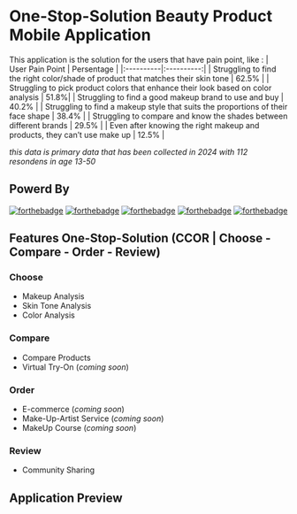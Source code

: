 # **One-Stop-Solution Beauty Product Mobile Application**
This application is the solution for the users that have pain point, like :
| User Pain Point | Persentage |
|:----------|:----------:|
| Struggling to find the right color/shade of product that matches their skin tone | 62.5% |
| Struggling to pick product colors that enhance their look based on color analysis | 51.8%|
| Struggling to find a good makeup brand to use and buy | 40.2% |
| Struggling to find a makeup style that suits the proportions of their face shape | 38.4% |
| Struggling to compare and know the shades between different brands | 29.5% |
| Even after knowing the right makeup and products, they can’t use make up | 12.5% |

_this data is primary data that has been collected in 2024 with 112 resondens in age 13-50_

## Powerd By
[![forthebadge](https://img.shields.io/badge/Made_with-Kotlin-F15921?style=for-the-badge&logo=kotlin&logoColor=white)](https://kotlinlang.org/)
[![forthebadge](https://img.shields.io/badge/Made_with-OpenAI_GPT-ffffff?style=for-the-badge&logo=openai&logoColor=white)](https://www.openai.com/)
[![forthebadge](https://img.shields.io/badge/Made_with-Android_Studio-3DDC84?style=for-the-badge&logo=android&logoColor=white)](https://developer.android.com/studio)
[![forthebadge](https://img.shields.io/badge/Made_with-GitHub-8330A5?style=for-the-badge&logo=github&logoColor=white)](https://github.com/)
[![forthebadge](https://img.shields.io/badge/Made_with-Firebase-FEC92B?style=for-the-badge&logo=firebase&logoColor=white)](https://firebase.google.com/)

## Features One-Stop-Solution (CCOR | Choose - Compare - Order - Review)
### Choose
- Makeup Analysis
- Skin Tone Analysis
- Color Analysis
### Compare
- Compare Products
- Virtual Try-On (_coming soon_)
### Order
- E-commerce (_coming soon_)
- Make-Up-Artist Service (_coming soon_)
- MakeUp Course (_coming soon_)
### Review
- Community Sharing 

## Application Preview
